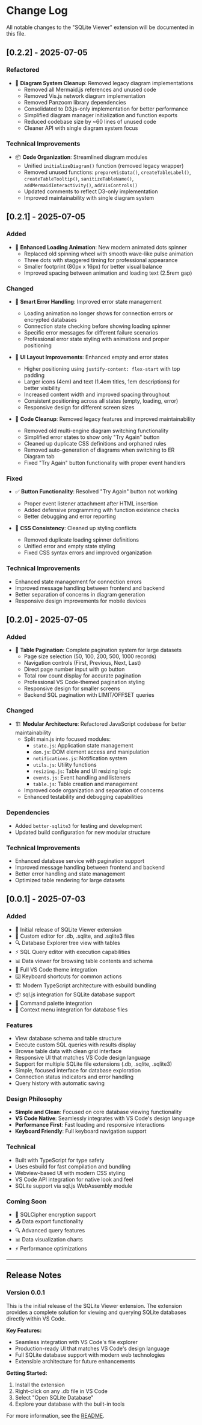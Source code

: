 # Change Log

All notable changes to the "SQLite Viewer" extension will be documented in this file.

## [0.2.2] - 2025-07-05

### Refactored

- 🧹 **Diagram System Cleanup**: Removed legacy diagram implementations
  - Removed all Mermaid.js references and unused code
  - Removed Vis.js network diagram implementation
  - Removed Panzoom library dependencies
  - Consolidated to D3.js-only implementation for better performance
  - Simplified diagram manager initialization and function exports
  - Reduced codebase size by ~60 lines of unused code
  - Cleaner API with single diagram system focus

### Technical Improvements

- 📦 **Code Organization**: Streamlined diagram modules
  - Unified `initializeDiagram()` function (removed legacy wrapper)
  - Removed unused functions: `prepareVisData()`, `createTableLabel()`, `createTableTooltip()`, `sanitizeTableName()`, `addMermaidInteractivity()`, `addVisControls()`
  - Updated comments to reflect D3-only implementation
  - Improved maintainability with single diagram system

## [0.2.1] - 2025-07-05

### Added

- 🎨 **Enhanced Loading Animation**: New modern animated dots spinner
  - Replaced old spinning wheel with smooth wave-like pulse animation
  - Three dots with staggered timing for professional appearance
  - Smaller footprint (80px x 16px) for better visual balance
  - Improved spacing between animation and loading text (2.5rem gap)

### Changed

- 🚨 **Smart Error Handling**: Improved error state management

  - Loading animation no longer shows for connection errors or encrypted databases
  - Connection state checking before showing loading spinner
  - Specific error messages for different failure scenarios
  - Professional error state styling with animations and proper positioning

- 🎯 **UI Layout Improvements**: Enhanced empty and error states

  - Higher positioning using `justify-content: flex-start` with top padding
  - Larger icons (4em) and text (1.4em titles, 1em descriptions) for better visibility
  - Increased content width and improved spacing throughout
  - Consistent positioning across all states (empty, loading, error)
  - Responsive design for different screen sizes

- 🔧 **Code Cleanup**: Removed legacy features and improved maintainability
  - Removed old multi-engine diagram switching functionality
  - Simplified error states to show only "Try Again" button
  - Cleaned up duplicate CSS definitions and orphaned rules
  - Removed auto-generation of diagrams when switching to ER Diagram tab
  - Fixed "Try Again" button functionality with proper event handlers

### Fixed

- ✅ **Button Functionality**: Resolved "Try Again" button not working

  - Proper event listener attachment after HTML insertion
  - Added defensive programming with function existence checks
  - Better debugging and error reporting

- 🎨 **CSS Consistency**: Cleaned up styling conflicts
  - Removed duplicate loading spinner definitions
  - Unified error and empty state styling
  - Fixed CSS syntax errors and improved organization

### Technical Improvements

- Enhanced state management for connection errors
- Improved message handling between frontend and backend
- Better separation of concerns in diagram generation
- Responsive design improvements for mobile devices

## [0.2.0] - 2025-07-05

### Added

- 📄 **Table Pagination**: Complete pagination system for large datasets
  - Page size selection (50, 100, 200, 500, 1000 records)
  - Navigation controls (First, Previous, Next, Last)
  - Direct page number input with go button
  - Total row count display for accurate pagination
  - Professional VS Code-themed pagination styling
  - Responsive design for smaller screens
  - Backend SQL pagination with LIMIT/OFFSET queries

### Changed

- 🏗️ **Modular Architecture**: Refactored JavaScript codebase for better maintainability
  - Split main.js into focused modules:
    - `state.js`: Application state management
    - `dom.js`: DOM element access and manipulation
    - `notifications.js`: Notification system
    - `utils.js`: Utility functions
    - `resizing.js`: Table and UI resizing logic
    - `events.js`: Event handling and listeners
    - `table.js`: Table creation and management
  - Improved code organization and separation of concerns
  - Enhanced testability and debugging capabilities

### Dependencies

- Added `better-sqlite3` for testing and development
- Updated build configuration for new modular structure

### Technical Improvements

- Enhanced database service with pagination support
- Improved message handling between frontend and backend
- Better error handling and state management
- Optimized table rendering for large datasets

## [0.0.1] - 2025-07-03

### Added

- 🎉 Initial release of SQLite Viewer extension
- 📁 Custom editor for .db, .sqlite, and .sqlite3 files
- 🔍 Database Explorer tree view with tables
- ⚡ SQL Query editor with execution capabilities
- 📊 Data viewer for browsing table contents and schema
- 🎨 Full VS Code theme integration
- ⌨️ Keyboard shortcuts for common actions
- 🏗️ Modern TypeScript architecture with esbuild bundling
- 📦 sql.js integration for SQLite database support
- 🔧 Command palette integration
- 📝 Context menu integration for database files

### Features

- View database schema and table structure
- Execute custom SQL queries with results display
- Browse table data with clean grid interface
- Responsive UI that matches VS Code design language
- Support for multiple SQLite file extensions (.db, .sqlite, .sqlite3)
- Simple, focused interface for database exploration
- Connection status indicators and error handling
- Query history with automatic saving

### Design Philosophy

- **Simple and Clean**: Focused on core database viewing functionality
- **VS Code Native**: Seamlessly integrates with VS Code's design language
- **Performance First**: Fast loading and responsive interactions
- **Keyboard Friendly**: Full keyboard navigation support

### Technical

- Built with TypeScript for type safety
- Uses esbuild for fast compilation and bundling
- Webview-based UI with modern CSS styling
- VS Code API integration for native look and feel
- SQLite support via sql.js WebAssembly module

### Coming Soon

- 🔐 SQLCipher encryption support
- 📤 Data export functionality
- 🔍 Advanced query features
- 📊 Data visualization charts
- ⚡ Performance optimizations

---

## Release Notes

### Version 0.0.1

This is the initial release of the SQLite Viewer extension. The extension provides a complete solution for viewing and querying SQLite databases directly within VS Code.

**Key Features:**

- Seamless integration with VS Code's file explorer
- Production-ready UI that matches VS Code's design language
- Full SQLite database support with modern web technologies
- Extensible architecture for future enhancements

**Getting Started:**

1. Install the extension
2. Right-click on any .db file in VS Code
3. Select "Open SQLite Database"
4. Explore your database with the built-in tools

For more information, see the [README](README.md).

